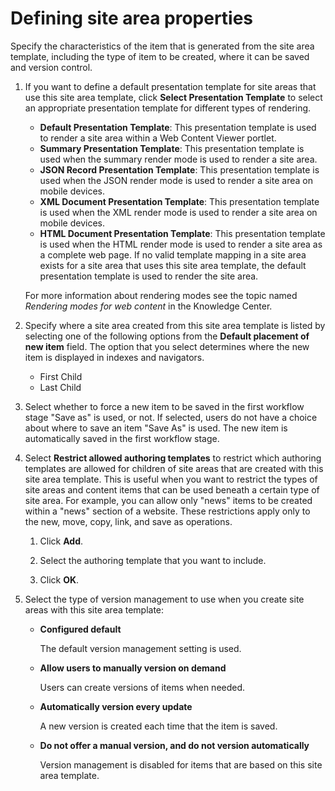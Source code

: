 # Defining site area properties

Specify the characteristics of the item that is generated from the site area template, including the type of item to be created, where it can be saved and version control.

1.  If you want to define a default presentation template for site areas that use this site area template, click **Select Presentation Template** to select an appropriate presentation template for different types of rendering.

    -   **Default Presentation Template**: This presentation template is used to render a site area within a Web Content Viewer portlet.
    -   **Summary Presentation Template**: This presentation template is used when the summary render mode is used to render a site area.
    -   **JSON Record Presentation Template**: This presentation template is used when the JSON render mode is used to render a site area on mobile devices.
    -   **XML Document Presentation Template**: This presentation template is used when the XML render mode is used to render a site area on mobile devices.
    -   **HTML Document Presentation Template**: This presentation template is used when the HTML render mode is used to render a site area as a complete web page.
    If no valid template mapping in a site area exists for a site area that uses this site area template, the default presentation template is used to render the site area.

    For more information about rendering modes see the topic named *Rendering modes for web content* in the Knowledge Center.

2.  Specify where a site area created from this site area template is listed by selecting one of the following options from the **Default placement of new item** field. The option that you select determines where the new item is displayed in indexes and navigators.

    -   First Child
    -   Last Child
3.  Select whether to force a new item to be saved in the first workflow stage "Save as" is used, or not. If selected, users do not have a choice about where to save an item "Save As" is used. The new item is automatically saved in the first workflow stage.

4.  Select **Restrict allowed authoring templates** to restrict which authoring templates are allowed for children of site areas that are created with this site area template. This is useful when you want to restrict the types of site areas and content items that can be used beneath a certain type of site area. For example, you can allow only "news" items to be created within a "news" section of a website. These restrictions apply only to the new, move, copy, link, and save as operations.

    1.  Click **Add**.

    2.  Select the authoring template that you want to include.

    3.  Click **OK**.

5.  Select the type of version management to use when you create site areas with this site area template:

    -   **Configured default**

        The default version management setting is used.

    -   **Allow users to manually version on demand**

        Users can create versions of items when needed.

    -   **Automatically version every update**

        A new version is created each time that the item is saved.

    -   **Do not offer a manual version, and do not version automatically**

        Version management is disabled for items that are based on this site area template.



